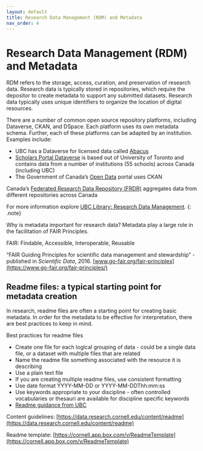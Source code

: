 ```yaml
---
layout: default
title: Research Data Management (RDM) and Metadata
nav_order: 4
---
```

# Research Data Management (RDM) and Metadata

RDM refers to the storage, access, curation, and preservation of research data. Research data is typically stored in repositories, which require the depositor to create metadata to support any submitted datasets. Research data typically uses unique identifiers to organize the location of digital resources.

There are a number of common open source repository platforms, including Dataverse, CKAN, and DSpace. Each platform uses its own metadata schema. Further, each of these platforms can be adapted by an institution. Examples include:
* UBC has a Dataverse for licensed data called [Abacus](http://dvn.library.ubc.ca/dvn/)
* [Scholars Portal Dataverse](https://dataverse.scholarsportal.info) is based out of University of Toronto and contains data from a number of institutions (55 schools) across Canada (including UBC)
* The Government of Canada’s [Open Data](https://open.canada.ca/en/open-data) portal uses CKAN

Canada’s [Federated Research Data Repository (FRDR)](https://www.frdr-dfdr.ca) aggregates data from different repositories across Canada

For more information explore [UBC Library: Research Data Management](https://researchdata.library.ubc.ca).
{: .note}

Why is metadata important for research data? Metadata play a large role in the facilitation of FAIR Principles.

FAIR: Findable, Accessible, Interoperable, Reusable

“FAIR Guiding Principles for scientific data management and stewardship” - published in *Scientific Data*, 2016. [www.go-fair.org/fair-principles](https://www.go-fair.org/fair-principles/)

## Readme files: a typical starting point for metadata creation

In research, readme files are often a starting point for creating basic metadata. In order for the metadata to be effective for interpretation, there are best practices to keep in mind.

Best practices for readme files
* Create one file for each logical grouping of data - could be a single data file, or a dataset with multiple files that are related
* Name the readme file something associated with the resource it is describing
* Use a plain text file
* If you are creating multiple readme files, use consistent formatting
* Use date format YYYY-MM-DD or YYYY-MM-DDThh:mm:ss
* Use keywords appropriate to your discipline - often controlled vocabularies or thesauri are available for discipline specific keywords
* [Readme guidance from UBC](https://researchdata-06oct2014.sites.olt.ubc.ca/files/2020/04/QuickGuide_UBC_readme_v1.0_20200427.pdf)

Content guidelines: [https://data.research.cornell.edu/content/readme](https://data.research.cornell.edu/content/readme)

Readme template: [https://cornell.app.box.com/v/ReadmeTemplate](https://cornell.app.box.com/v/ReadmeTemplate)
